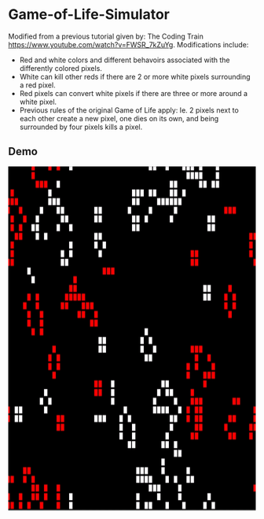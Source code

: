 # Game-of-Life-Simulator
Modified from a previous tutorial given by: The Coding Train https://www.youtube.com/watch?v=FWSR_7kZuYg. Modifications include:
* Red and white colors and different behavoirs associated with the differently colored pixels.
* White can kill other reds if there are 2 or more white pixels surrounding a red pixel.
* Red pixels can convert white pixels if there are three or more around a white pixel. 
* Previous rules of the original Game of Life apply: Ie. 2 pixels next to each other create a new pixel, one dies on its own, and being surrounded by four pixels kills a pixel.

## Demo
<img src="gameoflifedemo.gif"  width="1000" height="700"/>
